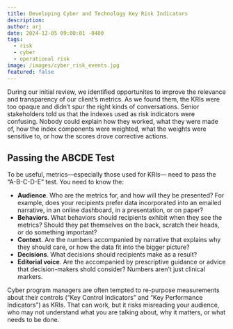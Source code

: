 ```yaml
---
title: Developing Cyber and Technology Key Risk Indicators
description: 
author: arj
date: 2024-12-05 09:00:01 -0400
tags: 
  - risk
  - cyber
  - operational risk
image: /images/cyber_risk_events.jpg
featured: false
---
```

During our initial review, we identified opportunites to improve the relevance and transparency of our client’s metrics. As we found them, the KRIs were too opaque and didn&rsquo;t spur the right kinds of conversations. Senior stakeholders told us that the indexes used as risk indicators were confusing. Nobody could explain how they worked, what they were made of, how the index components were weighted, what the weights were sensitive to, or how the scores drove corrective actions.

## Passing the ABCDE Test

To be useful, metrics&mdash;especially those used for KRIs&mdash; need to pass the &ldquo;A-B-C-D-E&rdquo; test. You need to know the:

- __Audience__. Who are the metrics for, and how will they be presented? For example, does your recipients prefer data incorporated into an emailed narrative, in an online dashboard, in a presentation, or on paper?
- __Behaviors__. What behaviors should recipients exhibit when they see the metrics? Should they pat themselves on the back, scratch their heads, or do something important?
- __Context__. Are the numbers accompanied by narrative that explains why they should care, or how the data fit into the bigger picture?
- __Decisions__. What decisions should recipients make as a result?
- __Editorial voice__. Are the accompanied by prescriptive guidance or advice that decision-makers shold consider? Numbers aren&rsquo;t just clinical markers.

Cyber program managers are often tempted to re-purpose measurements about their controls (&ldquo;Key Control Indicators&rdquo; and &ldquo;Key Performance Indicators&rdquo;) as KRIs. That can work, but it risks misreading your audience, who may not understand what you are talking about, why it matters, or what needs to be done.